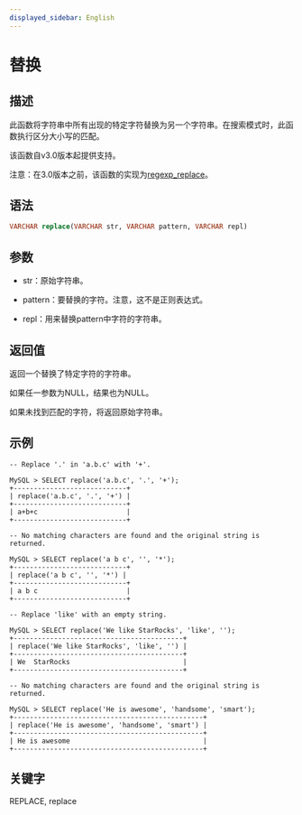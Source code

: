 ```yaml
---
displayed_sidebar: English
---
```


# 替换

## 描述

此函数将字符串中所有出现的特定字符替换为另一个字符串。在搜索模式时，此函数执行区分大小写的匹配。

该函数自v3.0版本起提供支持。

注意：在3.0版本之前，该函数的实现为[regexp_replace](../like-predicate-functions/regexp_replace.md)。

## 语法

```SQL
VARCHAR replace(VARCHAR str, VARCHAR pattern, VARCHAR repl)
```

## 参数

- str：原始字符串。

- pattern：要替换的字符。注意，这不是正则表达式。

- repl：用来替换pattern中字符的字符串。

## 返回值

返回一个替换了特定字符的字符串。

如果任一参数为NULL，结果也为NULL。

如果未找到匹配的字符，将返回原始字符串。

## 示例

```plain
-- Replace '.' in 'a.b.c' with '+'.

MySQL > SELECT replace('a.b.c', '.', '+');
+----------------------------+
| replace('a.b.c', '.', '+') |
+----------------------------+
| a+b+c                      |
+----------------------------+

-- No matching characters are found and the original string is returned.

MySQL > SELECT replace('a b c', '', '*');
+----------------------------+
| replace('a b c', '', '*') |
+----------------------------+
| a b c                      |
+----------------------------+

-- Replace 'like' with an empty string.

MySQL > SELECT replace('We like StarRocks', 'like', '');
+------------------------------------------+
| replace('We like StarRocks', 'like', '') |
+------------------------------------------+
| We  StarRocks                            |
+------------------------------------------+

-- No matching characters are found and the original string is returned.

MySQL > SELECT replace('He is awesome', 'handsome', 'smart');
+-----------------------------------------------+
| replace('He is awesome', 'handsome', 'smart') |
+-----------------------------------------------+
| He is awesome                                 |
+-----------------------------------------------+
```

## 关键字

REPLACE, replace
